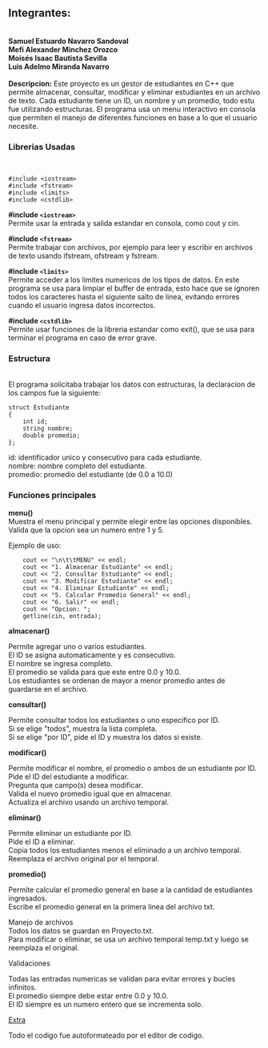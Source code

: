 <h2><b>Integrantes:</b></h2><br>
<b>
Samuel Estuardo Navarro Sandoval<br>
Mefi Alexander Minchez Orozco<br>
Moisés Isaac Bautista Sevilla<br>
Luis Adelmo Miranda Navarro<br><br>
</b>
<b>Descripcion:</b>
Este proyecto es un gestor de estudiantes en C++ que permite almacenar, consultar, modificar y eliminar estudiantes en un archivo de texto. Cada estudiante tiene un ID, un nombre y un promedio, todo estu fue utilizando estructuras. El programa usa un menu interactivo en consola que permiten el manejo de diferentes funciones en base a lo que el usuario necesite.

<h3><b>Librerias Usadas</b></h3><br>

```
#include <iostream>
#include <fstream>
#include <limits>
#include <cstdlib>
```
<b>#include ```<iostream>```</b><br>
Permite usar la entrada y salida estandar en consola, como cout y cin.

<b>#include ```<fstream>```</b><br>
Permite trabajar con archivos, por ejemplo para leer y escribir en archivos de texto usando ifstream, ofstream y fstream.

<b>#include ```<limits>```</b><br>
Permite acceder a los limites numericos de los tipos de datos.
En este programa se usa para limpiar el buffer de entrada, esto hace que se ignoren todos los caracteres hasta el siguiente salto de linea, evitando errores cuando el usuario ingresa datos incorrectos.

<b>#include ```<cstdlib>```</b><br>
Permite usar funciones de la libreria estandar como exit(), que se usa para terminar el programa en caso de error grave.

<h3><b>Estructura</b></h3><br>
El programa solicitaba trabajar los datos con estructuras, la declaracion de los campos fue la siguiente:

```
struct Estudiante
{
    int id;    
    string nombre;    
    double promedio;
};
```

id: identificador unico y consecutivo para cada estudiante.<br>
nombre: nombre completo del estudiante.<br>
promedio: promedio del estudiante (de 0.0 a 10.0)<br>

<h3><b>Funciones principales</b></h3>

<b>menu()</b><br>
Muestra el menu principal y permite elegir entre las opciones disponibles.<br>
Valida que la opcion sea un numero entre 1 y 5.<br>

Ejemplo de uso:

```
    cout << "\n\t\tMENU" << endl;
    cout << "1. Almacenar Estudiante" << endl;
    cout << "2. Consultar Estudiante" << endl;
    cout << "3. Modificar Estudiante" << endl;
    cout << "4. Eliminar Estudiante" << endl;
    cout << "5. Calcular Promedio General" << endl;
    cout << "6. Salir" << endl;
    cout << "Opcion: ";
    getline(cin, entrada);
```

<b>almacenar()</b><br>

Permite agregar uno o varios estudiantes.<br>
El ID se asigna automaticamente y es consecutivo.<br>
El nombre se ingresa completo.<br>
El promedio se valida para que este entre 0.0 y 10.0.<br>
Los estudiantes se ordenan de mayor a menor promedio antes de guardarse en el archivo.<br>


<b>consultar()</b><br>

Permite consultar todos los estudiantes o uno especifico por ID.<br>
Si se elige "todos", muestra la lista completa.<br>
Si se elige "por ID", pide el ID y muestra los datos si existe.<br>

<b>modificar()</b><br>

Permite modificar el nombre, el promedio o ambos de un estudiante por ID.<br>
Pide el ID del estudiante a modificar.<br>
Pregunta que campo(s) desea modificar.<br>
Valida el nuevo promedio igual que en almacenar.<br>
Actualiza el archivo usando un archivo temporal.<br>

<b>eliminar()</b><br>

Permite eliminar un estudiante por ID.<br>
Pide el ID a eliminar.<br>
Copia todos los estudiantes menos el eliminado a un archivo temporal.<br>
Reemplaza el archivo original por el temporal.<br>

<b>promedio()</b><br>

Permite calcular el promedio general en base a la cantidad de estudiantes ingresados.<br>
Escribe el promedio general en la primera linea del archivo txt.<br>

Manejo de archivos<br>
Todos los datos se guardan en Proyecto.txt.<br>
Para modificar o eliminar, se usa un archivo temporal temp.txt y luego se reemplaza el original.<br>


Validaciones<br>

Todas las entradas numericas se validan para evitar errores y bucles infinitos.<br>
El promedio siempre debe estar entre 0.0 y 10.0.<br>
El ID siempre es un numero entero que se incrementa solo.<br>

<u>Extra</u><br>

Todo el codigo fue autoformateado por el editor de codigo.<br>






        
